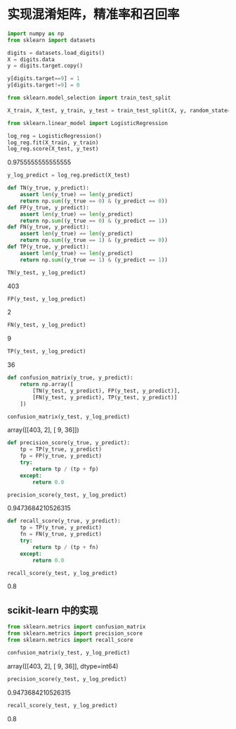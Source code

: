
# 实现混淆矩阵，精准率和召回率

```python
import numpy as np
from sklearn import datasets
```

```python
digits = datasets.load_digits()
X = digits.data
y = digits.target.copy()

y[digits.target==9] = 1
y[digits.target!=9] = 0
```

```python
from sklearn.model_selection import train_test_split

X_train, X_test, y_train, y_test = train_test_split(X, y, random_state=666)
```

```python
from sklearn.linear_model import LogisticRegression

log_reg = LogisticRegression()
log_reg.fit(X_train, y_train)
log_reg.score(X_test, y_test)
```

0.9755555555555555

```python
y_log_predict = log_reg.predict(X_test)
```

```python
def TN(y_true, y_predict):
    assert len(y_true) == len(y_predict)
    return np.sum((y_true == 0) & (y_predict == 0))
def FP(y_true, y_predict):
    assert len(y_true) == len(y_predict)
    return np.sum((y_true == 0) & (y_predict == 1))
def FN(y_true, y_predict):
    assert len(y_true) == len(y_predict)
    return np.sum((y_true == 1) & (y_predict == 0))
def TP(y_true, y_predict):
    assert len(y_true) == len(y_predict)
    return np.sum((y_true == 1) & (y_predict == 1))
```

```python
TN(y_test, y_log_predict)
```

403

```python
FP(y_test, y_log_predict)
```

2

```python
FN(y_test, y_log_predict)
```

9

```python
TP(y_test, y_log_predict)
```

36

```python
def confusion_matrix(y_true, y_predict):
    return np.array([
        [TN(y_test, y_predict), FP(y_test, y_predict)],
        [FN(y_test, y_predict), TP(y_test, y_predict)]
    ])

confusion_matrix(y_test, y_log_predict)
```

array([[403,   2],
           [  9,  36]])

```python
def precision_score(y_true, y_predict):
    tp = TP(y_true, y_predict)
    fp = FP(y_true, y_predict)
    try:
        return tp / (tp + fp)
    except:
        return 0.0
```

```python
precision_score(y_test, y_log_predict)
```

0.9473684210526315

```python
def recall_score(y_true, y_predict):
    tp = TP(y_true, y_predict)
    fn = FN(y_true, y_predict)
    try:
        return tp / (tp + fn)
    except:
        return 0.0
```

```python
recall_score(y_test, y_log_predict)
```

0.8

## scikit-learn 中的实现

```python
from sklearn.metrics import confusion_matrix
from sklearn.metrics import precision_score
from sklearn.metrics import recall_score

confusion_matrix(y_test, y_log_predict)
```

array([[403,   2],
           [  9,  36]], dtype=int64)

```python
precision_score(y_test, y_log_predict)
```

0.9473684210526315

```python
recall_score(y_test, y_log_predict)
```

0.8
